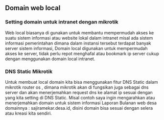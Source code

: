 ## Domain web local 
### Setting domain untuk intranet dengan mikrotik
Web local  biasanya di gunakan untuk membantu mempermudah akses ke suatu sistem informasi atau website lokal dalam intranet misal ada sistem informasi  pemerintahan dimana dalam instansi tersebut terdapat banyak server sistem informasi, Domain local digunakan untuk mempermudah akses ke server, tidak perlu repot menghafal atau bookmark ip server cukup dengan menggunakan domain local intranet.

### DNS Static Mikrotik
Untuk membuat local domain kita bisa menggunakan fitur DNS Static dalam mikrotik router os , dimana mikrotik akan di fungsikan juga sebagai dns server dan akan menerjemahkan request dns ke alamat ip sesuai dengan yang kita setting di DNS Static. Misal contoh saya ingin mengarahkan atau menerjemahkan domain untuk sistem informasi Laporan Bulanan web desa domainnya : sajiramekar.desa.id, disini domain bisa sesuai dengan selera atau kreasi kita sendiri.

